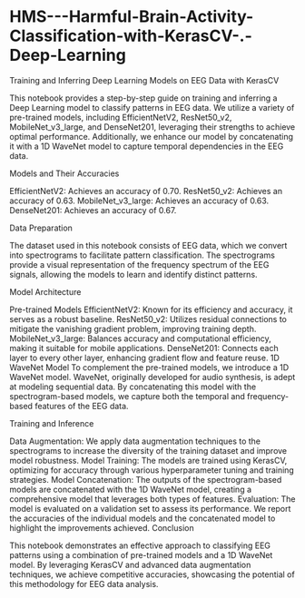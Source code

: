 # HMS---Harmful-Brain-Activity-Classification-with-KerasCV-.-Deep-Learning
Training and Inferring Deep Learning Models on EEG Data with KerasCV

This notebook provides a step-by-step guide on training and inferring a Deep Learning model to classify patterns in EEG data. We utilize a variety of pre-trained models, including EfficientNetV2, ResNet50_v2, MobileNet_v3_large, and DenseNet201, leveraging their strengths to achieve optimal performance. Additionally, we enhance our model by concatenating it with a 1D WaveNet model to capture temporal dependencies in the EEG data.

Models and Their Accuracies

EfficientNetV2: Achieves an accuracy of 0.70.
ResNet50_v2: Achieves an accuracy of 0.63.
MobileNet_v3_large: Achieves an accuracy of 0.63.
DenseNet201: Achieves an accuracy of 0.67.


Data Preparation

The dataset used in this notebook consists of EEG data, which we convert into spectrograms to facilitate pattern classification. The spectrograms provide a visual representation of the frequency spectrum of the EEG signals, allowing the models to learn and identify distinct patterns.

Model Architecture

Pre-trained Models
EfficientNetV2: Known for its efficiency and accuracy, it serves as a robust baseline.
ResNet50_v2: Utilizes residual connections to mitigate the vanishing gradient problem, improving training depth.
MobileNet_v3_large: Balances accuracy and computational efficiency, making it suitable for mobile applications.
DenseNet201: Connects each layer to every other layer, enhancing gradient flow and feature reuse.
1D WaveNet Model
To complement the pre-trained models, we introduce a 1D WaveNet model. WaveNet, originally developed for audio synthesis, is adept at modeling sequential data. By concatenating this model with the spectrogram-based models, we capture both the temporal and frequency-based features of the EEG data.

Training and Inference

Data Augmentation: We apply data augmentation techniques to the spectrograms to increase the diversity of the training dataset and improve model robustness.
Model Training: The models are trained using KerasCV, optimizing for accuracy through various hyperparameter tuning and training strategies.
Model Concatenation: The outputs of the spectrogram-based models are concatenated with the 1D WaveNet model, creating a comprehensive model that leverages both types of features.
Evaluation: The model is evaluated on a validation set to assess its performance. We report the accuracies of the individual models and the concatenated model to highlight the improvements achieved.
Conclusion

This notebook demonstrates an effective approach to classifying EEG patterns using a combination of pre-trained models and a 1D WaveNet model. By leveraging KerasCV and advanced data augmentation techniques, we achieve competitive accuracies, showcasing the potential of this methodology for EEG data analysis.
